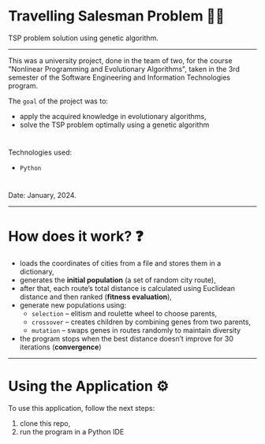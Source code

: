 # Travelling Salesman Problem 🚶‍♂️

TSP problem solution using genetic algorithm.

---

This was a university project, done in the team of two, for the course "Nonlinear Programming and Evolutionary Algorithms", taken in the 3rd semester of the Software Engineering and Information Technologies program.

The ``goal`` of the project was to:
- apply the acquired knowledge in evolutionary algorithms,
- solve the TSP problem optimally using a genetic algorithm
#
Technologies used: 
- ``Python``
#
Date: January, 2024.

---

# How does it work? ❓
- loads the coordinates of cities from a file and stores them in a dictionary,
- generates the **initial population** (a set of random city route),
- after that, each route’s total distance is calculated using Euclidean distance and then ranked (**fitness evaluation**),
- generate new populations using:
  - ``selection`` – elitism and roulette wheel to choose parents,
  - ``crossover`` – creates children by combining genes from two parents,
  - ``mutation`` – swaps genes in routes randomly to maintain diversity
- the program stops when the best distance doesn’t improve for 30 iterations (**convergence**)

---

# Using the Application ⚙️

To use this application, follow the next steps:
1) clone this repo,
2) run the program in a Python IDE
